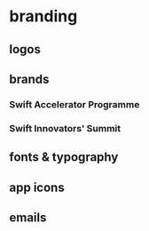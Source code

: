 # branding
## logos
## brands
### Swift Accelerator Programme

### Swift Innovators' Summit

## fonts & typography

## app icons

## emails